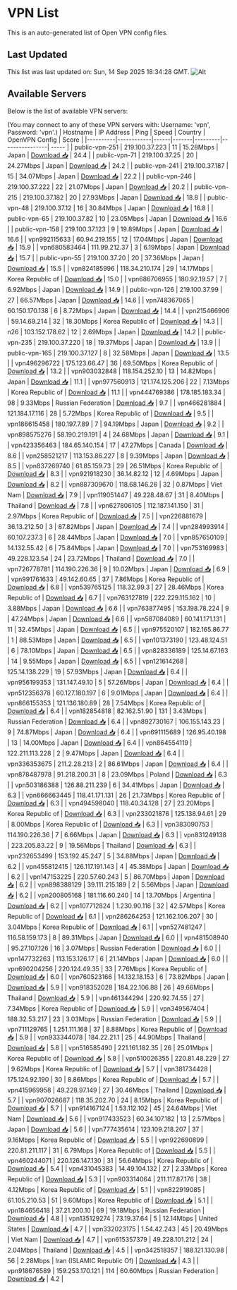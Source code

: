 # VPN List

This is an auto-generated list of Open VPN config files.

## Last Updated

This list was last updated on: Sun, 14 Sep 2025 18:34:28 GMT.
![Alt](https://repobeats.axiom.co/api/embed/186b98318ef1479477931607c1ad7d823f12451f.svg "Repobeats analytics image")

## Available Servers

Below is the list of available VPN servers:

(You may connect to any of these VPN servers with: Username: 'vpn', Password: 'vpn'.)
| Hostname | IP Address | Ping | Speed | Country | OpenVPN Config | Score |
|----------|------------|------|-------|---------|----------------| ----- |
| public-vpn-251 | 219.100.37.223 | 11 | 15.28Mbps | Japan | [Download 📥](./configs/server_0_JP.ovpn) | 24.4 |
| public-vpn-71 | 219.100.37.25 | 20 | 24.27Mbps | Japan | [Download 📥](./configs/server_1_JP.ovpn) | 24.2 |
| public-vpn-241 | 219.100.37.187 | 15 | 34.07Mbps | Japan | [Download 📥](./configs/server_2_JP.ovpn) | 22.2 |
| public-vpn-246 | 219.100.37.222 | 22 | 21.07Mbps | Japan | [Download 📥](./configs/server_3_JP.ovpn) | 20.2 |
| public-vpn-215 | 219.100.37.182 | 20 | 27.93Mbps | Japan | [Download 📥](./configs/server_4_JP.ovpn) | 18.8 |
| public-vpn-48 | 219.100.37.12 | 16 | 30.84Mbps | Japan | [Download 📥](./configs/server_5_JP.ovpn) | 16.8 |
| public-vpn-65 | 219.100.37.82 | 10 | 23.05Mbps | Japan | [Download 📥](./configs/server_6_JP.ovpn) | 16.6 |
| public-vpn-158 | 219.100.37.123 | 9 | 19.89Mbps | Japan | [Download 📥](./configs/server_7_JP.ovpn) | 16.6 |
| vpn992115633 | 60.94.219.155 | 12 | 17.04Mbps | Japan | [Download 📥](./configs/server_8_JP.ovpn) | 15.9 |
| vpn680583464 | 111.99.212.37 | 3 | 6.19Mbps | Japan | [Download 📥](./configs/server_9_JP.ovpn) | 15.7 |
| public-vpn-55 | 219.100.37.20 | 20 | 37.36Mbps | Japan | [Download 📥](./configs/server_10_JP.ovpn) | 15.5 |
| vpn824185996 | 118.34.210.174 | 29 | 14.17Mbps | Korea Republic of | [Download 📥](./configs/server_11_KR.ovpn) | 15.0 |
| vpn686706955 | 180.92.19.57 | 7 | 6.92Mbps | Japan | [Download 📥](./configs/server_12_JP.ovpn) | 14.9 |
| public-vpn-126 | 219.100.37.99 | 27 | 66.57Mbps | Japan | [Download 📥](./configs/server_13_JP.ovpn) | 14.6 |
| vpn748367065 | 60.150.170.138 | 6 | 8.72Mbps | Japan | [Download 📥](./configs/server_14_JP.ovpn) | 14.4 |
| vpn215466906 | 59.14.69.214 | 32 | 18.30Mbps | Korea Republic of | [Download 📥](./configs/server_15_KR.ovpn) | 14.3 |
| n26 | 103.152.178.62 | 12 | 2.69Mbps | Japan | [Download 📥](./configs/server_16_JP.ovpn) | 14.2 |
| public-vpn-235 | 219.100.37.220 | 18 | 19.37Mbps | Japan | [Download 📥](./configs/server_17_JP.ovpn) | 13.9 |
| public-vpn-165 | 219.100.37.127 | 8 | 32.58Mbps | Japan | [Download 📥](./configs/server_18_JP.ovpn) | 13.5 |
| vpn496296722 | 175.123.66.47 | 36 | 69.50Mbps | Korea Republic of | [Download 📥](./configs/server_19_KR.ovpn) | 13.2 |
| vpn903032848 | 118.154.252.10 | 13 | 14.82Mbps | Japan | [Download 📥](./configs/server_20_JP.ovpn) | 11.1 |
| vpn977560913 | 121.174.125.206 | 22 | 7.13Mbps | Korea Republic of | [Download 📥](./configs/server_21_KR.ovpn) | 11.1 |
| vpn444769386 | 178.185.183.34 | 98 | 9.33Mbps | Russian Federation | [Download 📥](./configs/server_22_RU.ovpn) | 9.7 |
| vpn466281884 | 121.184.17.116 | 28 | 5.72Mbps | Korea Republic of | [Download 📥](./configs/server_23_KR.ovpn) | 9.5 |
| vpn186615458 | 180.197.7.89 | 7 | 94.19Mbps | Japan | [Download 📥](./configs/server_24_JP.ovpn) | 9.2 |
| vpn898575276 | 58.190.219.191 | 4 | 24.68Mbps | Japan | [Download 📥](./configs/server_25_JP.ovpn) | 9.1 |
| vpn423356463 | 184.65.140.154 | 17 | 47.27Mbps | Canada | [Download 📥](./configs/server_26_CA.ovpn) | 8.6 |
| vpn258521217 | 113.153.86.227 | 8 | 9.39Mbps | Japan | [Download 📥](./configs/server_27_JP.ovpn) | 8.5 |
| vpn837269740 | 61.85.159.73 | 29 | 26.51Mbps | Korea Republic of | [Download 📥](./configs/server_28_KR.ovpn) | 8.3 |
| vpn921918230 | 36.14.82.12 | 12 | 4.69Mbps | Japan | [Download 📥](./configs/server_29_JP.ovpn) | 8.2 |
| vpn887309670 | 118.68.146.26 | 32 | 0.87Mbps | Viet Nam | [Download 📥](./configs/server_30_VN.ovpn) | 7.9 |
| vpn119051447 | 49.228.48.67 | 31 | 8.40Mbps | Thailand | [Download 📥](./configs/server_31_TH.ovpn) | 7.8 |
| vpn627806105 | 112.187.141.150 | 31 | 2.97Mbps | Korea Republic of | [Download 📥](./configs/server_32_KR.ovpn) | 7.5 |
| vpn226881679 | 36.13.212.50 | 3 | 87.82Mbps | Japan | [Download 📥](./configs/server_33_JP.ovpn) | 7.4 |
| vpn284993914 | 60.107.237.3 | 6 | 28.44Mbps | Japan | [Download 📥](./configs/server_34_JP.ovpn) | 7.0 |
| vpn857650109 | 14.132.55.42 | 6 | 75.84Mbps | Japan | [Download 📥](./configs/server_35_JP.ovpn) | 7.0 |
| vpn753169983 | 49.228.123.54 | 24 | 23.72Mbps | Thailand | [Download 📥](./configs/server_36_TH.ovpn) | 7.0 |
| vpn726778781 | 114.190.226.36 | 9 | 10.02Mbps | Japan | [Download 📥](./configs/server_37_JP.ovpn) | 6.9 |
| vpn991761633 | 49.142.60.65 | 37 | 7.86Mbps | Korea Republic of | [Download 📥](./configs/server_38_KR.ovpn) | 6.8 |
| vpn539765125 | 118.32.99.3 | 27 | 28.46Mbps | Korea Republic of | [Download 📥](./configs/server_39_KR.ovpn) | 6.7 |
| vpn763127819 | 222.229.115.162 | 10 | 3.88Mbps | Japan | [Download 📥](./configs/server_40_JP.ovpn) | 6.6 |
| vpn763877495 | 153.198.78.224 | 9 | 47.24Mbps | Japan | [Download 📥](./configs/server_41_JP.ovpn) | 6.6 |
| vpn587084089 | 60.141.171.131 | 11 | 32.45Mbps | Japan | [Download 📥](./configs/server_42_JP.ovpn) | 6.5 |
| vpn975520107 | 182.165.86.77 | 1 | 88.53Mbps | Japan | [Download 📥](./configs/server_43_JP.ovpn) | 6.5 |
| vpn101373190 | 123.48.124.51 | 6 | 78.10Mbps | Japan | [Download 📥](./configs/server_44_JP.ovpn) | 6.5 |
| vpn828336189 | 125.14.67.163 | 14 | 9.55Mbps | Japan | [Download 📥](./configs/server_45_JP.ovpn) | 6.5 |
| vpn121614268 | 125.14.138.229 | 19 | 57.93Mbps | Japan | [Download 📥](./configs/server_46_JP.ovpn) | 6.4 |
| vpn956199353 | 131.147.49.10 | 5 | 57.26Mbps | Japan | [Download 📥](./configs/server_47_JP.ovpn) | 6.4 |
| vpn512356378 | 60.127.180.197 | 6 | 9.01Mbps | Japan | [Download 📥](./configs/server_48_JP.ovpn) | 6.4 |
| vpn866155353 | 121.136.180.89 | 28 | 7.54Mbps | Korea Republic of | [Download 📥](./configs/server_49_KR.ovpn) | 6.4 |
| vpn182854818 | 82.162.51.90 | 131 | 3.43Mbps | Russian Federation | [Download 📥](./configs/server_50_RU.ovpn) | 6.4 |
| vpn892730167 | 106.155.143.23 | 9 | 74.87Mbps | Japan | [Download 📥](./configs/server_51_JP.ovpn) | 6.4 |
| vpn691115689 | 126.95.40.198 | 13 | 14.00Mbps | Japan | [Download 📥](./configs/server_52_JP.ovpn) | 6.4 |
| vpn864554119 | 122.211.113.228 | 2 | 9.47Mbps | Japan | [Download 📥](./configs/server_53_JP.ovpn) | 6.4 |
| vpn336353675 | 211.2.28.213 | 2 | 86.61Mbps | Japan | [Download 📥](./configs/server_54_JP.ovpn) | 6.4 |
| vpn878487978 | 91.218.200.31 | 8 | 23.09Mbps | Poland | [Download 📥](./configs/server_55_PL.ovpn) | 6.3 |
| vpn503186388 | 126.88.211.239 | 6 | 34.41Mbps | Japan | [Download 📥](./configs/server_56_JP.ovpn) | 6.3 |
| vpn666663445 | 118.41.171.131 | 26 | 21.73Mbps | Korea Republic of | [Download 📥](./configs/server_57_KR.ovpn) | 6.3 |
| vpn494598040 | 118.40.34.128 | 27 | 23.20Mbps | Korea Republic of | [Download 📥](./configs/server_58_KR.ovpn) | 6.3 |
| vpn233021876 | 125.138.94.61 | 29 | 8.00Mbps | Korea Republic of | [Download 📥](./configs/server_59_KR.ovpn) | 6.3 |
| vpn383090753 | 114.190.226.36 | 7 | 6.66Mbps | Japan | [Download 📥](./configs/server_60_JP.ovpn) | 6.3 |
| vpn831249138 | 223.205.83.22 | 9 | 19.56Mbps | Thailand | [Download 📥](./configs/server_61_TH.ovpn) | 6.3 |
| vpn232653499 | 153.192.45.247 | 5 | 34.88Mbps | Japan | [Download 📥](./configs/server_62_JP.ovpn) | 6.2 |
| vpn455812415 | 126.117.191.143 | 4 | 45.38Mbps | Japan | [Download 📥](./configs/server_63_JP.ovpn) | 6.2 |
| vpn147153225 | 220.57.60.243 | 5 | 86.70Mbps | Japan | [Download 📥](./configs/server_64_JP.ovpn) | 6.2 |
| vpn898388129 | 39.111.215.189 | 2 | 5.56Mbps | Japan | [Download 📥](./configs/server_65_JP.ovpn) | 6.2 |
| vpn200805168 | 181.116.60.240 | 14 | 13.70Mbps | Argentina | [Download 📥](./configs/server_66_AR.ovpn) | 6.2 |
| vpn107712824 | 1.230.90.116 | 32 | 42.57Mbps | Korea Republic of | [Download 📥](./configs/server_67_KR.ovpn) | 6.1 |
| vpn286264253 | 121.162.106.207 | 30 | 3.04Mbps | Korea Republic of | [Download 📥](./configs/server_68_KR.ovpn) | 6.1 |
| vpn527481247 | 116.58.159.173 | 8 | 89.31Mbps | Japan | [Download 📥](./configs/server_69_JP.ovpn) | 6.0 |
| vpn481508940 | 95.27.107.126 | 16 | 3.07Mbps | Russian Federation | [Download 📥](./configs/server_70_RU.ovpn) | 6.0 |
| vpn147732263 | 113.153.126.17 | 6 | 21.14Mbps | Japan | [Download 📥](./configs/server_71_JP.ovpn) | 6.0 |
| vpn690204256 | 220.124.49.35 | 33 | 7.76Mbps | Korea Republic of | [Download 📥](./configs/server_72_KR.ovpn) | 6.0 |
| vpn760523166 | 14.132.18.153 | 6 | 73.82Mbps | Japan | [Download 📥](./configs/server_73_JP.ovpn) | 5.9 |
| vpn918352028 | 184.22.106.88 | 26 | 49.66Mbps | Thailand | [Download 📥](./configs/server_74_TH.ovpn) | 5.9 |
| vpn461344294 | 220.92.74.55 | 27 | 7.34Mbps | Korea Republic of | [Download 📥](./configs/server_75_KR.ovpn) | 5.9 |
| vpn349567404 | 188.32.53.217 | 23 | 3.03Mbps | Russian Federation | [Download 📥](./configs/server_76_RU.ovpn) | 5.9 |
| vpn711129765 | 1.251.111.168 | 37 | 8.88Mbps | Korea Republic of | [Download 📥](./configs/server_77_KR.ovpn) | 5.9 |
| vpn933344078 | 184.22.21.1 | 25 | 44.90Mbps | Thailand | [Download 📥](./configs/server_78_TH.ovpn) | 5.8 |
| vpn516585490 | 221.161.182.35 | 26 | 25.01Mbps | Korea Republic of | [Download 📥](./configs/server_79_KR.ovpn) | 5.8 |
| vpn510026355 | 220.81.48.229 | 27 | 9.62Mbps | Korea Republic of | [Download 📥](./configs/server_80_KR.ovpn) | 5.7 |
| vpn381734428 | 175.124.92.190 | 30 | 8.86Mbps | Korea Republic of | [Download 📥](./configs/server_81_KR.ovpn) | 5.7 |
| vpn415969958 | 49.228.97.149 | 27 | 30.46Mbps | Thailand | [Download 📥](./configs/server_82_TH.ovpn) | 5.7 |
| vpn907026687 | 118.35.202.70 | 24 | 8.15Mbps | Korea Republic of | [Download 📥](./configs/server_83_KR.ovpn) | 5.7 |
| vpn914167124 | 1.53.112.102 | 45 | 24.64Mbps | Viet Nam | [Download 📥](./configs/server_84_VN.ovpn) | 5.6 |
| vpn917433523 | 60.34.107.182 | 13 | 2.57Mbps | Japan | [Download 📥](./configs/server_85_JP.ovpn) | 5.6 |
| vpn777435614 | 123.109.218.207 | 37 | 9.16Mbps | Korea Republic of | [Download 📥](./configs/server_86_KR.ovpn) | 5.5 |
| vpn922690899 | 220.81.211.117 | 31 | 6.79Mbps | Korea Republic of | [Download 📥](./configs/server_87_KR.ovpn) | 5.5 |
| vpn460244071 | 220.126.147.130 | 31 | 56.64Mbps | Korea Republic of | [Download 📥](./configs/server_88_KR.ovpn) | 5.4 |
| vpn431045383 | 14.49.104.132 | 27 | 2.33Mbps | Korea Republic of | [Download 📥](./configs/server_89_KR.ovpn) | 5.3 |
| vpn903314064 | 211.117.87.176 | 38 | 4.12Mbps | Korea Republic of | [Download 📥](./configs/server_90_KR.ovpn) | 5.1 |
| vpn822919085 | 61.105.210.53 | 51 | 9.60Mbps | Korea Republic of | [Download 📥](./configs/server_91_KR.ovpn) | 5.1 |
| vpn184656418 | 37.21.200.10 | 69 | 19.18Mbps | Russian Federation | [Download 📥](./configs/server_92_RU.ovpn) | 4.8 |
| vpn135129274 | 73.19.37.64 | 5 | 12.14Mbps | United States | [Download 📥](./configs/server_93_US.ovpn) | 4.7 |
| vpn332023175 | 1.54.42.243 | 45 | 20.49Mbps | Viet Nam | [Download 📥](./configs/server_94_VN.ovpn) | 4.7 |
| vpn615357379 | 49.228.101.212 | 24 | 2.04Mbps | Thailand | [Download 📥](./configs/server_95_TH.ovpn) | 4.5 |
| vpn342518357 | 188.121.130.98 | 56 | 2.28Mbps | Iran (ISLAMIC Republic Of) | [Download 📥](./configs/server_96_IR.ovpn) | 4.3 |
| vpn918676589 | 159.253.170.121 | 114 | 60.60Mbps | Russian Federation | [Download 📥](./configs/server_97_RU.ovpn) | 4.2 |
